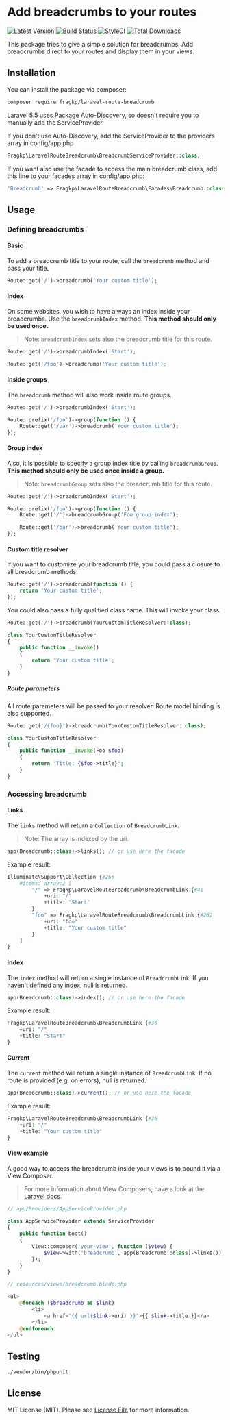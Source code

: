 # Add breadcrumbs to your routes

[![Latest Version](https://img.shields.io/github/release/fragkp/laravel-route-breadcrumb.svg?style=flat-square)](https://github.com/fragkp/laravel-route-breadcrumb/releases)
[![Build Status](https://img.shields.io/travis/fragkp/laravel-route-breadcrumb/master.svg?style=flat-square)](https://travis-ci.org/fragkp/laravel-route-breadcrumb)
[![StyleCI](https://styleci.io/repos/133180300/shield)](https://styleci.io/repos/133180300)
[![Total Downloads](https://img.shields.io/packagist/dt/fragkp/laravel-route-breadcrumb.svg?style=flat-square)](https://packagist.org/packages/fragkp/laravel-route-breadcrumb)

This package tries to give a simple solution for breadcrumbs. Add breadcrumbs direct to your routes and display them in your views.

## Installation

You can install the package via composer:

```bash
composer require fragkp/laravel-route-breadcrumb
```

Laravel 5.5 uses Package Auto-Discovery, so doesn't require you to manually add the ServiceProvider.

If you don't use Auto-Discovery, add the ServiceProvider to the providers array in config/app.php

```php
Fragkp\LaravelRouteBreadcrumb\BreadcrumbServiceProvider::class,
```

If you want also use the facade to access the main breadcrumb class, add this line to your facades array in config/app.php:

```php
'Breadcrumb' => Fragkp\LaravelRouteBreadcrumb\Facades\Breadcrumb::class,
```

## Usage

### Defining breadcrumbs

#### Basic

To add a breadcrumb title to your route, call the `breadcrumb` method and pass your title. 
```php
Route::get('/')->breadcrumb('Your custom title');
```

#### Index

On some websites, you wish to have always an index inside your breadcrumbs. Use the `breadcrumbIndex` method.
**This method should only be used once.**
> Note: `breadcrumbIndex` sets also the breadcrumb title for this route.
```php
Route::get('/')->breadcrumbIndex('Start');

Route::get('/foo')->breadcrumb('Your custom title');
```

#### Inside groups

The `breadcrumb` method will also work inside route groups.
```php
Route::get('/')->breadcrumbIndex('Start');

Route::prefix('/foo')->group(function () {
    Route::get('/bar')->breadcrumb('Your custom title');
});
```

#### Group index

Also, it is possible to specify a group index title by calling `breadcrumbGroup`.
**This method should only be used once inside a group.**
> Note: `breadcrumbGroup` sets also the breadcrumb title for this route.
```php
Route::get('/')->breadcrumbIndex('Start');

Route::prefix('/foo')->group(function () {
    Route::get('/')->breadcrumbGroup('Foo group index');

    Route::get('/bar')->breadcrumb('Your custom title');
});
```

#### Custom title resolver

If you want to customize your breadcrumb title, you could pass a closure to all breadcrumb methods.
```php
Route::get('/')->breadcrumb(function () {
    return 'Your custom title';
});
```

You could also pass a fully qualified class name. This will invoke your class.
```php
Route::get('/')->breadcrumb(YourCustomTitleResolver::class);

class YourCustomTitleResolver
{
    public function __invoke()
    {
        return 'Your custom title';
    }
}
```

##### Route parameters

All route parameters will be passed to your resolver. Route model binding is also supported.
```php
Route::get('/{foo}')->breadcrumb(YourCustomTitleResolver::class);

class YourCustomTitleResolver
{
    public function __invoke(Foo $foo)
    {
        return "Title: {$foo->title}";
    }
}
```

### Accessing breadcrumb

#### Links

The `links` method will return a `Collection` of `BreadcrumbLink`.
> Note: The array is indexed by the uri.
```php
app(Breadcrumb::class)->links(); // or use here the facade
```
Example result:
```php
Illuminate\Support\Collection {#266
    #items: array:2 [
        "/" => Fragkp\LaravelRouteBreadcrumb\BreadcrumbLink {#41
            +uri: "/"
            +title: "Start"
        }
        "foo" => Fragkp\LaravelRouteBreadcrumb\BreadcrumbLink {#262
            +uri: "foo"
            +title: "Your custom title"
        }
    ]
}
```

#### Index

The `index` method will return a single instance of `BreadcrumbLink`. If you haven't defined any index, null is returned.
```php
app(Breadcrumb::class)->index(); // or use here the facade
```
Example result:
```php
Fragkp\LaravelRouteBreadcrumb\BreadcrumbLink {#36
    +uri: "/"
    +title: "Start"
}
```

#### Current

The `current` method will return a single instance of `BreadcrumbLink`. If no route is provided (e.g. on errors), null is returned.
```php
app(Breadcrumb::class)->current(); // or use here the facade
```
Example result:
```php
Fragkp\LaravelRouteBreadcrumb\BreadcrumbLink {#36
    +uri: "/"
    +title: "Your custom title"
}
```

#### View example

A good way to access the breadcrumb inside your views is to bound it via a View Composer.
> For more information about View Composers, have a look at the [Laravel docs](https://laravel.com/docs/5.6/views#view-composers).
```php
// app/Providers/AppServiceProvider.php

class AppServiceProvider extends ServiceProvider
{
    public function boot()
    {
        View::composer('your-view', function ($view) {
            $view->with('breadcrumb', app(Breadcrumb::class)->links());
        });
    }
}
```
```php
// resources/views/breadcrumb.blade.php

<ul>
    @foreach ($breadcrumb as $link)
        <li>
            <a href="{{ url($link->uri) }}">{{ $link->title }}</a>
        </li>
    @endforeach
</ul>
```

## Testing

``` bash
./vendor/bin/phpunit
```

## License

MIT License (MIT). Please see [License File](LICENSE.md) for more information.
